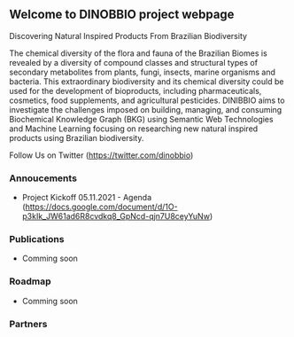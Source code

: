 ## Welcome to DINOBBIO project webpage

Discovering Natural Inspired Products From Brazilian Biodiversity

The chemical diversity of the flora and fauna of the Brazilian Biomes is revealed by a diversity of compound classes and structural types of secondary metabolites from plants, fungi, insects, marine organisms and bacteria. This extraordinary biodiversity and its chemical diversity could be used for the development of bioproducts, including pharmaceuticals, cosmetics, food supplements, and agricultural pesticides. DINIBBIO aims to investigate the challenges imposed on building, managing, and consuming Biochemical Knowledge Graph (BKG) using Semantic Web Technologies and Machine Learning focusing on researching new natural inspired products using Brazilian biodiversity.

Follow Us on Twitter (https://twitter.com/dinobbio)

### Annoucements 

- Project Kickoff 05.11.2021 - Agenda (https://docs.google.com/document/d/1O-p3kIk_JW61ad6R8cvdkq8_GpNcd-qjn7U8ceyYuNw)

### Publications

- Comming soon

### Roadmap

- Comming soon

### Partners


